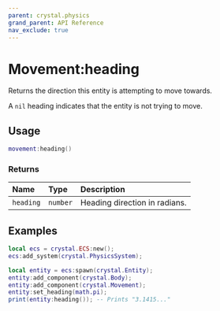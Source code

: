 ```yaml
---
parent: crystal.physics
grand_parent: API Reference
nav_exclude: true
---
```


# Movement:heading

Returns the direction this entity is attempting to move towards.

A `nil` heading indicates that the entity is not trying to move.

## Usage

```lua
movement:heading()
```

### Returns

| Name      | Type     | Description                   |
| :-------- | :------- | :---------------------------- |
| `heading` | `number` | Heading direction in radians. |

## Examples

```lua
local ecs = crystal.ECS:new();
ecs:add_system(crystal.PhysicsSystem);

local entity = ecs:spawn(crystal.Entity);
entity:add_component(crystal.Body);
entity:add_component(crystal.Movement);
entity:set_heading(math.pi);
print(entity:heading()); -- Prints "3.1415..."
```
